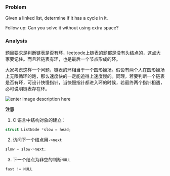 ### Problem
Given a linked list, determine if it has a cycle in it.

Follow up:
Can you solve it without using extra space?



### Analysis

题目要求是判断链表是否有环，leetcode上链表的题都是没有头结点的，这点大家要记住。而且若链表有环，也是最后一个节点形成的环。

大家考虑这样一个问题，链表的环相当于一个圆形操场。假设有两个人在圆形操场上无限循环的跑，那么速度快的一定能追得上速度慢的。同理，若要判断一个链表是否有环，可设计快慢指针，当快慢指针都进入环的时候，若最终两个指针相遇，必可说明链表存在环。

![enter image description here](http://img.blog.csdn.net/20160517102849235)

**注意**
1. C 语言中结构对象的建立：
``` cpp
struct ListNode *slow = head;
```
2. 访问下一个结点用`->next`
``` cpp
slow = slow->next;
```

3. 下一个结点为非空的判断`NULL`
``` cpp
fast != NULL
```